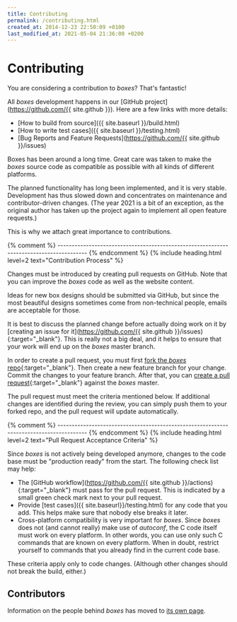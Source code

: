 ```yaml
---
title: Contributing
permalink: /contributing.html
created_at: 2014-12-23 22:50:09 +0100
last_modified_at: 2021-05-04 21:36:00 +0200
---
```


# Contributing

You are considering a contribution to *boxes*? That's fantastic!

All *boxes* development happens in our [GitHub project](https://github.com/{{ site.github }}). Here are a few links
with more details:

  - [How to build from source]({{ site.baseurl }}/build.html)
  - [How to write test cases]({{ site.baseurl }}/testing.html)
  - [Bug Reports and Feature Requests](https://github.com/{{ site.github }}/issues)

Boxes has been around a long time. Great care was taken to make the *boxes* source code as compatible as possible
with all kinds of different platforms.

The planned functionality has long been implemented, and it is very stable. Development has thus slowed down and
concentrates on maintenance and contributor-driven changes. (The year 2021 is a bit of an exception, as the original
author has taken up the project again to implement all open feature requests.)

This is why we attach great importance to contributions.


{% comment %} ---------------------------------------------------------------------------------------- {% endcomment %}
{% include heading.html
   level=2
   text="Contribution Process" %}

Changes must be introduced by creating pull requests on GitHub. Note that you can improve the *boxes* code as well as
the website content.

Ideas for new box designs should be submitted via GitHub, but since the most beautiful designs sometimes come from
non-technical people, emails are acceptable for those.

It is best to discuss the planned change before actually doing work on it by [creating an issue for
it](https://github.com/{{ site.github }}/issues){:target="_blank"}. This is really not a big deal, and it helps to
ensure that your work will end up on the *boxes* master branch.

In order to create a pull request, you must first
[fork the *boxes* repo](https://docs.github.com/en/github/getting-started-with-github/fork-a-repo){:target="_blank"}.
Then create a new feature branch for your change. Commit the changes to your feature branch. After that, you can
[create a pull
request](https://docs.github.com/en/github/collaborating-with-issues-and-pull-requests/about-pull-requests){:target="_blank"}
against the *boxes* master.

The pull request must meet the criteria mentioned below. If additional changes are identified during the review, you
can simply push them to your forked repo, and the pull request will update automatically.


{% comment %} ---------------------------------------------------------------------------------------- {% endcomment %}
{% include heading.html
   level=2
   text="Pull Request Acceptance Criteria" %}

Since *boxes* is not actively being developed anymore, changes to the code base must be "production ready" from the start. The following check list may help:

  - The [GitHub workflow](https://github.com/{{ site.github }}/actions){:target="_blank"} must pass for the pull
    request. This is indicated by a small green check mark next to your pull request.
  - Provide [test cases]({{ site.baseurl}}/testing.html) for any code that you add. This helps make sure that nobody
    else breaks it later.
  - Cross-platform compatibility is very important for *boxes*. Since *boxes* does not (and cannot really) make use of
    *autoconf*, the C code itself must work on every platform. In other words, you can use only such C commands that
    are known on every platform. When in doubt, restrict yourself to commands that you already find in the current
    code base.

These criteria apply only to code changes. (Although other changes should not break the build, either.)


<h2 id="contributors" class="text-muted">Contributors</h2>

<p class="text-muted">Information on the people behind <i>boxes</i> has moved to
    <a href="{{ site.baseurl }}/team.html">its own page</a>.</p>
